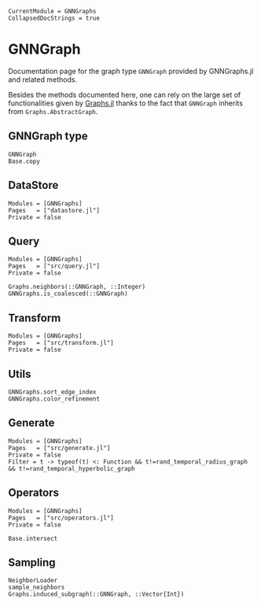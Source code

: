 ```@meta
CurrentModule = GNNGraphs
CollapsedDocStrings = true
```

# GNNGraph

Documentation page for the graph type `GNNGraph` provided by GNNGraphs.jl and related methods. 

Besides the methods documented here, one can rely on the large set of functionalities
given by [Graphs.jl](https://github.com/JuliaGraphs/Graphs.jl) thanks to the fact
that `GNNGraph` inherits from `Graphs.AbstractGraph`.


## GNNGraph type

```@docs
GNNGraph
Base.copy
```

## DataStore

```@autodocs; canonical = true
Modules = [GNNGraphs]
Pages   = ["datastore.jl"]
Private = false
```

## Query

```@autodocs; canonical = true
Modules = [GNNGraphs]
Pages   = ["src/query.jl"]
Private = false
```

```@docs; canonical = true
Graphs.neighbors(::GNNGraph, ::Integer)
GNNGraphs.is_coalesced(::GNNGraph)
```

## Transform

```@autodocs; canonical = true
Modules = [GNNGraphs]
Pages   = ["src/transform.jl"]
Private = false
```

## Utils

```@docs; canonical = true
GNNGraphs.sort_edge_index
GNNGraphs.color_refinement
``` 

## Generate

```@autodocs; canonical = true
Modules = [GNNGraphs]
Pages   = ["src/generate.jl"]
Private = false
Filter = t -> typeof(t) <: Function && t!=rand_temporal_radius_graph && t!=rand_temporal_hyperbolic_graph
```

## Operators

```@autodocs; canonical = true
Modules = [GNNGraphs]
Pages   = ["src/operators.jl"]
Private = false
```

```@docs; canonical = true
Base.intersect
```

## Sampling 

```@docs
NeighborLoader
sample_neighbors
Graphs.induced_subgraph(::GNNGraph, ::Vector{Int})
```
